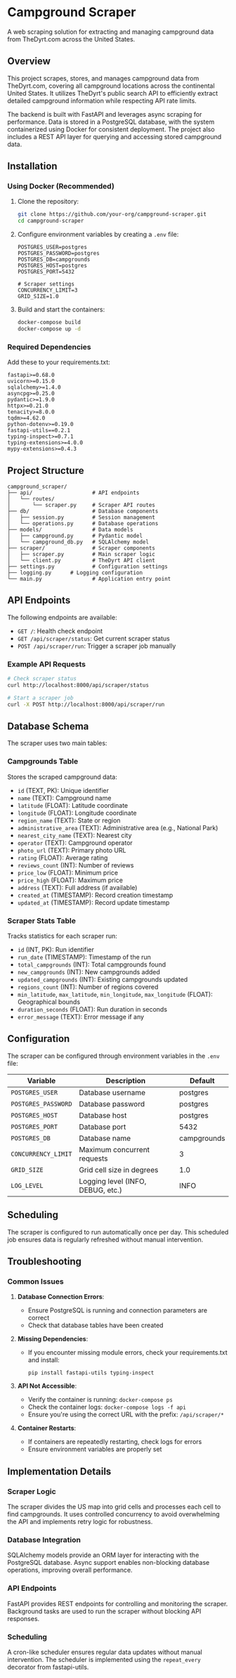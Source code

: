 # Campground Scraper

A web scraping solution for extracting and managing campground data from TheDyrt.com across the United States.

## Overview

This project scrapes, stores, and manages campground data from TheDyrt.com, covering all campground locations across the continental United States. It utilizes TheDyrt's public search API to efficiently extract detailed campground information while respecting API rate limits.

The backend is built with FastAPI and leverages async scraping for performance. Data is stored in a PostgreSQL database, with the system containerized using Docker for consistent deployment. The project also includes a REST API layer for querying and accessing stored campground data.
## Installation

### Using Docker (Recommended)

1. Clone the repository:
   ```bash
   git clone https://github.com/your-org/campground-scraper.git
   cd campground-scraper
   ```

2. Configure environment variables by creating a `.env` file:
   ```
   POSTGRES_USER=postgres
   POSTGRES_PASSWORD=postgres
   POSTGRES_DB=campgrounds
   POSTGRES_HOST=postgres
   POSTGRES_PORT=5432
   
   # Scraper settings
   CONCURRENCY_LIMIT=3
   GRID_SIZE=1.0
   ```

3. Build and start the containers:
   ```bash
   docker-compose build
   docker-compose up -d
   ```

### Required Dependencies

Add these to your requirements.txt:

```
fastapi>=0.68.0
uvicorn>=0.15.0
sqlalchemy>=1.4.0
asyncpg>=0.25.0
pydantic>=1.9.0
httpx>=0.21.0
tenacity>=8.0.0
tqdm>=4.62.0
python-dotenv>=0.19.0
fastapi-utils==0.2.1
typing-inspect>=0.7.1
typing-extensions>=4.0.0
mypy-extensions>=0.4.3
```

## Project Structure

```
campground_scraper/
├── api/                   # API endpoints
│   └── routes/
│       └── scraper.py     # Scraper API routes
├── db/                    # Database components
│   ├── session.py         # Session management
│   └── operations.py      # Database operations
├── models/                # Data models
│   ├── campground.py      # Pydantic model
│   └── campground_db.py   # SQLAlchemy model
├── scraper/               # Scraper components
│   ├── scraper.py         # Main scraper logic
│   └── client.py          # TheDyrt API client
├── settings.py            # Configuration settings
├── logging.py      # Logging configuration
└── main.py                # Application entry point
```

## API Endpoints

The following endpoints are available:

- `GET /`: Health check endpoint
- `GET /api/scraper/status`: Get current scraper status
- `POST /api/scraper/run`: Trigger a scraper job manually

### Example API Requests

```bash
# Check scraper status
curl http://localhost:8000/api/scraper/status

# Start a scraper job
curl -X POST http://localhost:8000/api/scraper/run
```

## Database Schema

The scraper uses two main tables:

### Campgrounds Table

Stores the scraped campground data:

- `id` (TEXT, PK): Unique identifier
- `name` (TEXT): Campground name
- `latitude` (FLOAT): Latitude coordinate
- `longitude` (FLOAT): Longitude coordinate
- `region_name` (TEXT): State or region
- `administrative_area` (TEXT): Administrative area (e.g., National Park)
- `nearest_city_name` (TEXT): Nearest city
- `operator` (TEXT): Campground operator
- `photo_url` (TEXT): Primary photo URL
- `rating` (FLOAT): Average rating
- `reviews_count` (INT): Number of reviews
- `price_low` (FLOAT): Minimum price
- `price_high` (FLOAT): Maximum price
- `address` (TEXT): Full address (if available)
- `created_at` (TIMESTAMP): Record creation timestamp
- `updated_at` (TIMESTAMP): Record update timestamp

### Scraper Stats Table

Tracks statistics for each scraper run:

- `id` (INT, PK): Run identifier
- `run_date` (TIMESTAMP): Timestamp of the run
- `total_campgrounds` (INT): Total campgrounds found
- `new_campgrounds` (INT): New campgrounds added
- `updated_campgrounds` (INT): Existing campgrounds updated
- `regions_count` (INT): Number of regions covered
- `min_latitude`, `max_latitude`, `min_longitude`, `max_longitude` (FLOAT): Geographical bounds
- `duration_seconds` (FLOAT): Run duration in seconds
- `error_message` (TEXT): Error message if any

## Configuration

The scraper can be configured through environment variables in the `.env` file:

| Variable | Description | Default |
|----------|-------------|---------|
| `POSTGRES_USER` | Database username | postgres |
| `POSTGRES_PASSWORD` | Database password | postgres |
| `POSTGRES_HOST` | Database host | postgres |
| `POSTGRES_PORT` | Database port | 5432 |
| `POSTGRES_DB` | Database name | campgrounds |
| `CONCURRENCY_LIMIT` | Maximum concurrent requests | 3 |
| `GRID_SIZE` | Grid cell size in degrees | 1.0 |
| `LOG_LEVEL` | Logging level (INFO, DEBUG, etc.) | INFO |

## Scheduling

The scraper is configured to run automatically once per day. This scheduled job ensures data is regularly refreshed without manual intervention.

## Troubleshooting

### Common Issues

1. **Database Connection Errors**: 
   - Ensure PostgreSQL is running and connection parameters are correct
   - Check that database tables have been created

2. **Missing Dependencies**:
   - If you encounter missing module errors, check your requirements.txt and install:
     ```
     pip install fastapi-utils typing-inspect
     ```

3. **API Not Accessible**:
   - Verify the container is running: `docker-compose ps`
   - Check the container logs: `docker-compose logs -f api`
   - Ensure you're using the correct URL with the prefix: `/api/scraper/*`

4. **Container Restarts**:
   - If containers are repeatedly restarting, check logs for errors
   - Ensure environment variables are properly set

## Implementation Details

### Scraper Logic

The scraper divides the US map into grid cells and processes each cell to find campgrounds. It uses controlled concurrency to avoid overwhelming the API and implements retry logic for robustness.

### Database Integration

SQLAlchemy models provide an ORM layer for interacting with the PostgreSQL database. Async support enables non-blocking database operations, improving overall performance.

### API Endpoints

FastAPI provides REST endpoints for controlling and monitoring the scraper. Background tasks are used to run the scraper without blocking API responses.

### Scheduling

A cron-like scheduler ensures regular data updates without manual intervention. The scheduler is implemented using the `repeat_every` decorator from fastapi-utils.
